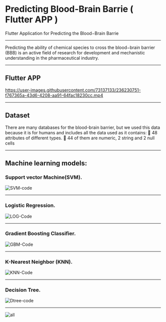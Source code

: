 # Predicting Blood-Brain Barrie ( Flutter APP )
Flutter Application for Predicting the Blood−Brain Barrie

---
Predicting the ability of chemical species to cross the blood−brain barrier (BBB) is an
active field of research for development and mechanistic understanding in the pharmaceutical industry.

---

## Flutter APP



https://user-images.githubusercontent.com/73137133/236230751-f767365a-43d6-4208-aa91-64fac18230cc.mp4



---
## Dataset
There are many databases for the blood-brain barrier, but we 
used this data because it is for humans and includes all the data 
used as it contains:
 48 attributes of different types.
 44 of them are numeric, 2 string and 2 null cells

---
## Machine learning models:

### Support vector Machine(SVM).

![SVM-code](https://user-images.githubusercontent.com/73137133/236217480-ef74ed10-7afa-46ba-91c0-0c4a34a0bb8c.png) 

---

### Logistic Regression. 

![LOG-Code](https://user-images.githubusercontent.com/73137133/236217939-d87bd020-5f5b-4b3b-9687-384d3c0602c9.png)

---
 
### Gradient Boosting Classifier.

![GBM-Code](https://user-images.githubusercontent.com/73137133/236218321-cce9f89d-da0c-41a3-9f34-120a24d94805.png)

---

### K-Nearest Neighbor (KNN).
![KNN-Code](https://user-images.githubusercontent.com/73137133/236218719-494f2b1c-5268-4fed-8977-005c6b5a04bc.png) 

---

### Decision Tree.
![Dtree-code](https://user-images.githubusercontent.com/73137133/236219026-d7f90d0e-a257-4a18-9a20-d17ec69e2c1e.png)
 

---

![all](https://user-images.githubusercontent.com/73137133/236223694-dd4063e9-56c3-48ca-84e0-e807d4d1e474.png)


